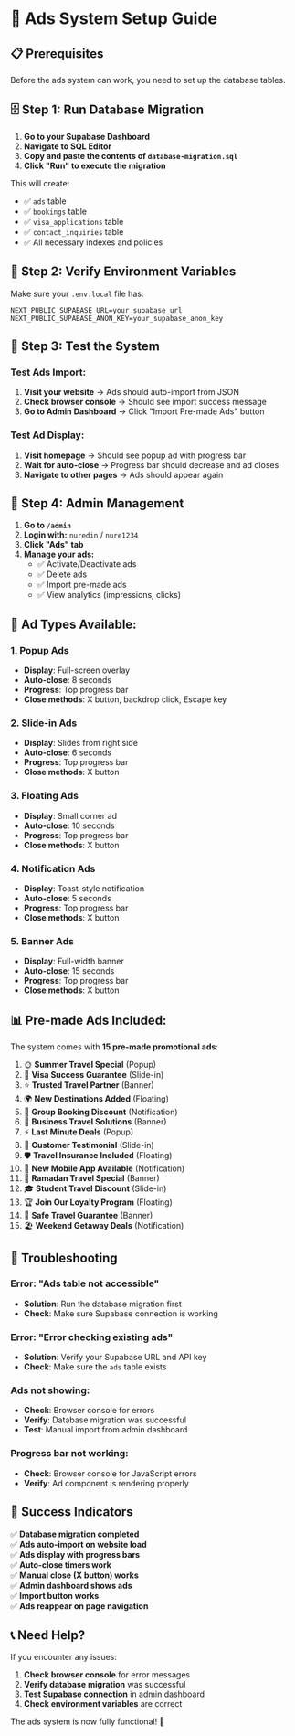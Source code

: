 # 🚀 Ads System Setup Guide

## 📋 **Prerequisites**

Before the ads system can work, you need to set up the database tables.

## 🗄️ **Step 1: Run Database Migration**

1. **Go to your Supabase Dashboard**
2. **Navigate to SQL Editor**
3. **Copy and paste the contents of `database-migration.sql`**
4. **Click "Run" to execute the migration**

This will create:
- ✅ `ads` table
- ✅ `bookings` table  
- ✅ `visa_applications` table
- ✅ `contact_inquiries` table
- ✅ All necessary indexes and policies

## 🔧 **Step 2: Verify Environment Variables**

Make sure your `.env.local` file has:

```env
NEXT_PUBLIC_SUPABASE_URL=your_supabase_url
NEXT_PUBLIC_SUPABASE_ANON_KEY=your_supabase_anon_key
```

## 🧪 **Step 3: Test the System**

### **Test Ads Import:**
1. **Visit your website** → Ads should auto-import from JSON
2. **Check browser console** → Should see import success message
3. **Go to Admin Dashboard** → Click "Import Pre-made Ads" button

### **Test Ad Display:**
1. **Visit homepage** → Should see popup ad with progress bar
2. **Wait for auto-close** → Progress bar should decrease and ad closes
3. **Navigate to other pages** → Ads should appear again

## 🎯 **Step 4: Admin Management**

1. **Go to `/admin`**
2. **Login with:** `nuredin` / `nure1234`
3. **Click "Ads" tab**
4. **Manage your ads:**
   - ✅ Activate/Deactivate ads
   - ✅ Delete ads
   - ✅ Import pre-made ads
   - ✅ View analytics (impressions, clicks)

## 🎨 **Ad Types Available:**

### **1. Popup Ads**
- **Display**: Full-screen overlay
- **Auto-close**: 8 seconds
- **Progress**: Top progress bar
- **Close methods**: X button, backdrop click, Escape key

### **2. Slide-in Ads**
- **Display**: Slides from right side
- **Auto-close**: 6 seconds
- **Progress**: Top progress bar
- **Close methods**: X button

### **3. Floating Ads**
- **Display**: Small corner ad
- **Auto-close**: 10 seconds
- **Progress**: Top progress bar
- **Close methods**: X button

### **4. Notification Ads**
- **Display**: Toast-style notification
- **Auto-close**: 5 seconds
- **Progress**: Top progress bar
- **Close methods**: X button

### **5. Banner Ads**
- **Display**: Full-width banner
- **Auto-close**: 15 seconds
- **Progress**: Top progress bar
- **Close methods**: X button

## 📊 **Pre-made Ads Included:**

The system comes with **15 pre-made promotional ads**:

1. 🌞 **Summer Travel Special** (Popup)
2. 🛂 **Visa Success Guarantee** (Slide-in)
3. ⭐ **Trusted Travel Partner** (Banner)
4. 🌍 **New Destinations Added** (Floating)
5. 👥 **Group Booking Discount** (Notification)
6. 💼 **Business Travel Solutions** (Banner)
7. ⚡ **Last Minute Deals** (Popup)
8. 💬 **Customer Testimonial** (Slide-in)
9. 🛡️ **Travel Insurance Included** (Floating)
10. 📱 **New Mobile App Available** (Notification)
11. 🌙 **Ramadan Travel Special** (Banner)
12. 🎓 **Student Travel Discount** (Slide-in)
13. 🏆 **Join Our Loyalty Program** (Floating)
14. 🦠 **Safe Travel Guarantee** (Banner)
15. 🏖️ **Weekend Getaway Deals** (Notification)

## 🔧 **Troubleshooting**

### **Error: "Ads table not accessible"**
- **Solution**: Run the database migration first
- **Check**: Make sure Supabase connection is working

### **Error: "Error checking existing ads"**
- **Solution**: Verify your Supabase URL and API key
- **Check**: Make sure the `ads` table exists

### **Ads not showing:**
- **Check**: Browser console for errors
- **Verify**: Database migration was successful
- **Test**: Manual import from admin dashboard

### **Progress bar not working:**
- **Check**: Browser console for JavaScript errors
- **Verify**: Ad component is rendering properly

## 🎉 **Success Indicators**

✅ **Database migration completed**  
✅ **Ads auto-import on website load**  
✅ **Ads display with progress bars**  
✅ **Auto-close timers work**  
✅ **Manual close (X button) works**  
✅ **Admin dashboard shows ads**  
✅ **Import button works**  
✅ **Ads reappear on page navigation**  

## 📞 **Need Help?**

If you encounter any issues:

1. **Check browser console** for error messages
2. **Verify database migration** was successful
3. **Test Supabase connection** in admin dashboard
4. **Check environment variables** are correct

The ads system is now fully functional! 🚀
